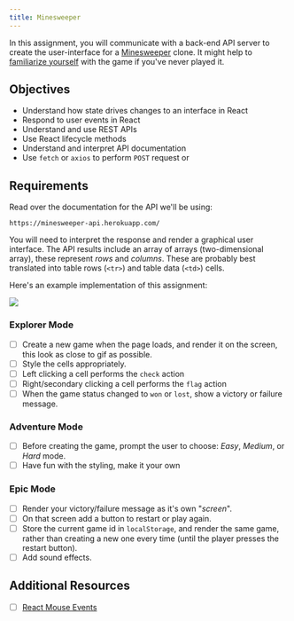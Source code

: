```yaml
---
title: Minesweeper
---
```


In this assignment, you will communicate with a back-end API server to create the user-interface for a [Minesweeper][1] clone. It might help to [familiarize yourself](https://www.youtube.com/watch?v=7B85WbEiYf4) with the game if you've never played it.

[1]: https://en.wikipedia.org/wiki/Minesweeper_(video_game)

## Objectives

- Understand how state drives changes to an interface in React
- Respond to user events in React
- Understand and use REST APIs
- Use React lifecycle methods
- Understand and interpret API documentation
- Use `fetch` or `axios` to perform `POST` request or

## Requirements

Read over the documentation for the API we'll be using:

`https://minesweeper-api.herokuapp.com/`

You will need to interpret the response and render a graphical user interface. The API results include an array of arrays (two-dimensional array), these represent _rows_ and _columns_. These are probably best translated into table rows (`<tr>`) and table data (`<td>`) cells.

Here's an example implementation of this assignment:

![](./assets/bomb-sniffer.gif)

### Explorer Mode

- [ ] Create a new game when the page loads, and render it on the screen, this look as close to gif as possible.
- [ ] Style the cells appropriately.
- [ ] Left clicking a cell performs the `check` action
- [ ] Right/secondary clicking a cell performs the `flag` action
- [ ] When the game status changed to `won` or `lost`, show a victory or failure message.

### Adventure Mode

- [ ] Before creating the game, prompt the user to choose: _Easy_, _Medium_, or _Hard_ mode.
- [ ] Have fun with the styling, make it your own

### Epic Mode

- [ ] Render your victory/failure message as it's own "_screen_".
- [ ] On that screen add a button to restart or play again.
- [ ] Store the current game id in `localStorage`, and render the same game, rather than creating a new one every time (until the player presses the restart button).
- [ ] Add sound effects.

## Additional Resources

- [ ] [React Mouse Events](https://reactjs.org/docs/events.html#mouse-events)
